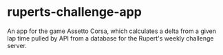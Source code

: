 # ruperts-challenge-app

An app for the game Assetto Corsa, which calculates a delta from a given lap time pulled by API from a database for the Rupert's weekly challenge server.
